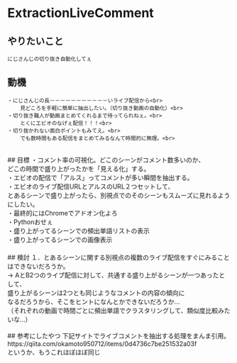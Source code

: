 # ExtractionLiveComment
## やりたいこと
	にじさんじの切り抜き自動化してぇ

## 動機
	・にじさんじの長－－－－－－－－－－－いライブ配信から<br>
		見どころを手軽に簡単に抽出したい。（切り抜き動画の自動化）<br>
	・切り抜き職人が動画まとめてくれるまで待ってられねぇ。<br>
		とくにエビオのなげぇ配信！！！<br>
	・切り抜かれない面白ポイントもみてえ。<br>
		でも数時間もある配信をまとめてみるなんて時間的に無理。<br>
<br>
## 目標
	・コメント率の可視化。どこのシーンがコメント数多いのか、<br>
		どこの時間で盛り上がったかを「見える化」する。<br>
	・エビオの配信で「アルス」ってコメントが多い瞬間を抽出する。<br>
	・エビオのライブ配信URLとアルスのURL２つセットして、<br>
		とあるシーンで盛り上がったら、別視点でのそのシーンもスムーズに見れるようにしたい。<br>
	・最終的にはChromeでアドオン化よろ<br>
	・Pythonおせぇ<br>
	・盛り上がってるシーンでの頻出単語リストの表示<br>
	・盛り上がってるシーンでの画像表示<br>
 　 
<br>
## 検討
	１．とあるシーンに関する別視点の複数のライブ配信をすぐにみることはできないだろうか。<br>
		→ AとB2つのライブ配信に対して、共通する盛り上がるシーンが一つあったとして、<br>
			盛り上がるシーンは2つとも同じようなコメントの内容の傾向に<br>
			なるだろうから、そこをヒントになんとかできないだろうか…<br>
			（それぞれの動画で時間ごとに頻出単語でクラスタリングして、類似度比較みたいな…）<br>
     
     
 <br>
## 参考にしたやつ
下記サイトでライブコメントを抽出する処理をまんま引用。<br>
https://qiita.com/okamoto950712/items/0d4736c7be251532a03f<br>
というか、もうこれほぼほぼ同じ<br>
